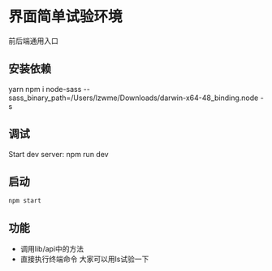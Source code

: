 # 界面简单试验环境

前后端通用入口 

## 安装依赖
yarn
npm i node-sass --sass_binary_path=/Users/lzwme/Downloads/darwin-x64-48_binding.node -s

## 调试
Start dev server:
    npm run dev

## 启动   
    npm start


## 功能
- 调用lib/api中的方法
- 直接执行终端命令 大家可以用ls试验一下